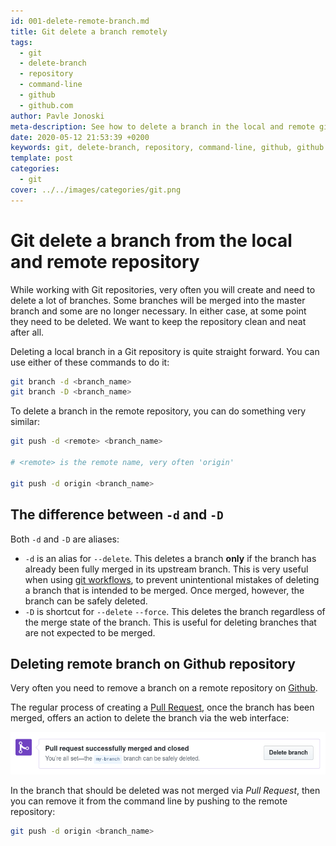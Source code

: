 ```yaml
---
id: 001-delete-remote-branch.md
title: Git delete a branch remotely
tags:
  - git
  - delete-branch
  - repository
  - command-line
  - github
  - github.com
author: Pavle Jonoski
meta-description: See how to delete a branch in the local and remote git repository.
date: 2020-05-12 21:53:39 +0200
keywords: git, delete-branch, repository, command-line, github, github.com
template: post
categories:
  - git
cover: ../../images/categories/git.png
---
```


# Git delete a branch from the local and remote repository

While working with Git repositories, very often you will create and need to delete
a lot of branches. Some branches will be merged into the master branch and some are
no longer necessary. In either case, at some point they need to be deleted. We want
to keep the repository clean and neat after all.

Deleting a local branch in a Git repository is quite straight forward. You can use
either of these commands to do it:

```bash
git branch -d <branch_name>
git branch -D <branch_name>
```

To delete a branch in the remote repository, you can do something very similar:

```bash
git push -d <remote> <branch_name>

# <remote> is the remote name, very often 'origin'

git push -d origin <branch_name>
```

## The difference between `-d` and `-D`

Both `-d` and `-D` are aliases:
 * `-d` is an alias for `--delete`. This deletes a branch **only** if the branch
 has already been fully merged in its upstream branch. This is very useful when
 using [git workflows](https://git-scm.com/book/en/v2/Git-Branching-Branching-Workflows),
 to prevent unintentional mistakes of deleting a branch that is intended to be merged.
 Once merged, however, the branch can be safely deleted.
 * `-D` is shortcut for `--delete` `--force`. This deletes the branch regardless
 of the merge state of the branch. This is useful for deleting branches that are
 not expected to be merged.

 ## Deleting remote branch on Github repository

 Very often you need to remove a branch on a remote repository on [Github](https://github.com/).

 The regular process of creating a [Pull Request](https://help.github.com/en/github/collaborating-with-issues-and-pull-requests/about-pull-requests),
 once the branch has been merged, offers an action to delete the branch via the web
 interface:

 ![Safely Delete Branch](images/pr-merged-delete-branch.png)

 In the branch that should be deleted was not merged via *Pull Request*, then you can 
 remove it from the command line by pushing to the remote repository:

 ```bash
 git push -d origin <branch_name>
 ```

